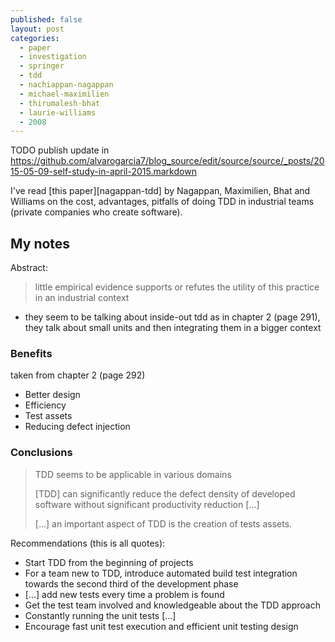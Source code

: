 ```yaml
---
published: false
layout: post
categories: 
  - paper
  - investigation
  - springer
  - tdd
  - nachiappan-nagappan
  - michael-maximilien
  - thirumalesh-bhat
  - laurie-williams
  - 2008
---
```


TODO publish update in https://github.com/alvarogarcia7/blog_source/edit/source/source/_posts/2015-05-09-self-study-in-april-2015.markdown

I've read [this paper][nagappan-tdd] by Nagappan, Maximilien, Bhat and Williams on the cost, advantages, pitfalls of doing TDD in industrial teams (private companies who create software).

## My notes

Abstract: 

> little empirical evidence supports or refutes the utility of this practice in an industrial context

* they seem to be talking about inside-out tdd as in chapter 2 (page 291), they talk about small units and then integrating them in a bigger context

### Benefits

taken from chapter 2 (page 292)

* Better design
* Efficiency
* Test assets
* Reducing defect injection

### Conclusions

> TDD seems to be applicable in various domains
>
> [TDD] can significantly reduce the defect density of developed software without significant productivity reduction [...]
>
> [...] an important aspect of TDD is the creation of tests assets.

Recommendations (this is all quotes):

  * Start TDD from the beginning of projects
  * For a team new to TDD, introduce automated build test integration towards the second third of the development phase
  * [...] add new tests every time a problem is found
  * Get the test team involved and knowledgeable about the TDD approach
  * Constantly running the unit tests [...]
  * Encourage fast unit test execution and efficient unit testing design


[nagappan-pdf]: http://www.msr-waypoint.net/en-us/groups/ese/nagappan_tdd.pdf
